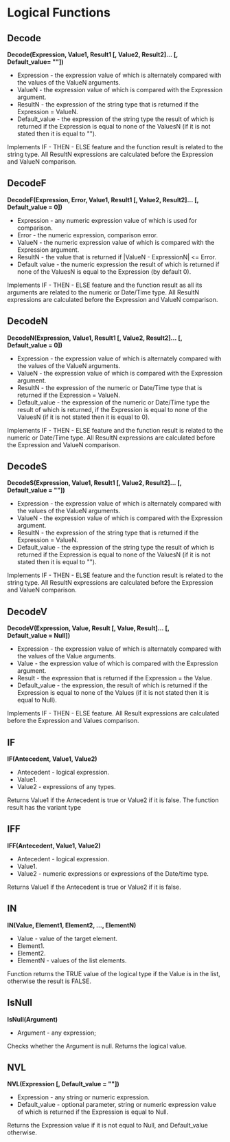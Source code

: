 # Logical Functions

## Decode

**Decode(Expression, Value1, Result1 [, Value2, Result2]... [, Default\_value= ""])**

* Expression - the expression value of which is alternately compared with the values of the ValueN arguments.
* ValueN - the expression value of which is compared with the Expression argument.
* ResultN - the expression of the string type that is returned if the Expression = ValueN.
* Default\_value - the expression of the string type the result of which is returned if the Expression is equal to none of the ValuesN (if it is not stated then it is equal to "").

Implements IF - THEN - ELSE feature and the function result is related to the string type.
All ResultN expressions are calculated before the Expression and ValueN comparison.

## DecodeF

**DecodeF(Expression, Error, Value1, Result1 [, Value2, Result2]... [, Default\_value = 0])**

* Expression - any numeric expression value of which is used for comparison.
* Error - the numeric expression, comparison error.
* ValueN - the numeric expression value of which is compared with the Expression argument.
* ResultN - the value that is returned if |ValueN - ExpressionN| <= Error.
* Default value - the numeric expression the result of which is returned if none of the ValuesN is equal to the Expression (by default 0).

Implements IF - THEN - ELSE feature and the function result as all its arguments are related to the numeric or Date/Time type.
All ResultN expressions are calculated before the Expression and ValueN comparison.

## DecodeN

**DecodeN(Expression, Value1, Result1 [, Value2, Result2]... [, Default\_value = 0])**

* Expression - the expression value of which is alternately compared with the values of the ValueN arguments.
* ValueN - the expression value of which is compared with the Expression argument.
* ResultN - the expression of the numeric or Date/Time type that is returned if the Expression = ValueN.
* Default\_value - the expression of the numeric or Date/Time type the result of which is returned, if the Expression is equal to none of the ValuesN (if it is not stated then it is equal to 0).

Implements IF - THEN - ELSE feature and the function result is related to the numeric or Date/Time type.
All ResultN expressions are calculated before the Expression and ValueN comparison.

## DecodeS

**DecodeS(Expression, Value1, Result1 [, Value2, Result2]... [, Default\_value = ""])**

* Expression - the expression value of which is alternately compared with the values of the ValueN arguments.
* ValueN - the expression value of which is compared with the Expression argument.
* ResultN - the expression of the string type that is returned if the Expression = ValueN.
* Default\_value - the expression of the string type the result of which is returned if the Expression is equal to none of the ValuesN (if it is not stated then it is equal to "").

Implements IF - THEN - ELSE feature and the function result is related to the string type.
All ResultN expressions are calculated before the Expression and ValueN comparison.

## DecodeV

**DecodeV(Expression, Value, Result [, Value, Result]... [, Default\_value = Null])**

* Expression - the expression value of which is alternately compared with the values of the Value arguments.
* Value - the expression value of which is compared with the Expression argument.
* Result - the expression that is returned if the Expression = the Value.
* Default\_value - the expression, the result of which is returned if the Expression is equal to none of the Values (if it is not stated then it is equal to Null).

Implements IF - THEN - ELSE feature.
All Result expressions are calculated before the Expression and Values comparison.

## IF

**IF(Antecedent, Value1, Value2)**

* Antecedent - logical expression.
* Value1.
* Value2 - expressions of any types.

Returns Value1 if the Antecedent is true or Value2 if it is false. The function result has the variant type

## IFF

**IFF(Antecedent, Value1, Value2)**

* Antecedent - logical expression.
* Value1.
* Value2 - numeric expressions or expressions of the Date/time type.

Returns Value1 if the Antecedent is true or Value2 if it is false.

## IN

**IN(Value, Element1, Element2, ..., ElementN)**

* Value - value of the target element.
* Element1.
* Element2.
* ElementN - values of the list elements.

Function returns the TRUE value of the logical type if the Value is in the list, otherwise the result is FALSE.

## IsNull

**IsNull(Argument)**

* Argument - any expression;

Checks whether the Argument is null. Returns the logical value.

## NVL

**NVL(Expression [, Default\_value = ""])**

* Expression - any string or numeric expression.
* Default\_value - optional parameter, string or numeric expression value of which is returned if the Expression is equal to Null.

Returns the Expression value if it is not equal to Null, and Default\_value otherwise.
